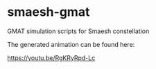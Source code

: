 # smaesh-gmat
GMAT simulation scripts for Smaesh constellation

The generated animation can be found here:

https://youtu.be/RgKRyRpd-Lc
